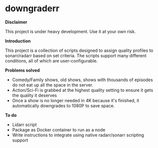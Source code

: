 # downgraderr

**Disclaimer**

This project is under heavy development. Use it at your own risk.

**Introduction**

This project is a collection of scripts designed to assign quality profiles to sonarr/radarr based on set criteria. The scripts support many different conditions, all of which are user-configurable.

**Problems solved**
- Comedy/Family shows, old shows, shows with thousands of episodes do not eat up all the space in the server.
- Action/Sci-Fi is grabbed at the highest quality setting to ensure it gets the quality it deserves
- Once a show is no longer needed in 4K because it's finished, it automatically downgrades to 1080P to save space.

**To do**
- Lidarr script
- Package as Docker container to run as a node
- Write instructions to integrate using native radarr/sonarr scripting support
